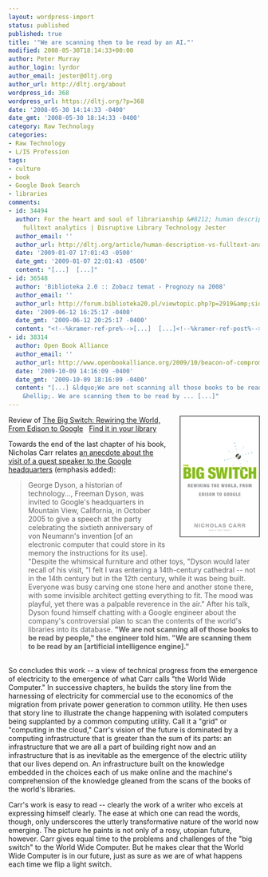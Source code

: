 ```yaml
---
layout: wordpress-import
status: published
published: true
title: '"We are scanning them to be read by an AI."'
modified: 2008-05-30T18:14:33+00:00
author: Peter Murray
author_login: lyrdor
author_email: jester@dltj.org
author_url: http://dltj.org/about
wordpress_id: 368
wordpress_url: https://dltj.org/?p=368
date: '2008-05-30 14:14:33 -0400'
date_gmt: '2008-05-30 18:14:33 -0400'
category: Raw Technology
categories:
- Raw Technology
- L/IS Profession
tags:
- culture
- book
- Google Book Search
- libraries
comments:
- id: 34494
  author: For the heart and soul of librarianship &#8212; human description versus
    fulltext analytics | Disruptive Library Technology Jester
  author_email: ''
  author_url: http://dltj.org/article/human-description-vs-fulltext-analytics/
  date: '2009-01-07 17:01:43 -0500'
  date_gmt: '2009-01-07 22:01:43 -0500'
  content: "[...]  [...]"
- id: 36548
  author: 'Biblioteka 2.0 :: Zobacz temat - Prognozy na 2008'
  author_email: ''
  author_url: http://forum.biblioteka20.pl/viewtopic.php?p=2919&amp;sid=8a7286f0f80ab4a43ee71db4ea6a75e1
  date: '2009-06-12 16:25:17 -0400'
  date_gmt: '2009-06-12 20:25:17 -0400'
  content: "<!--%kramer-ref-pre%-->[...]  [...]<!--%kramer-ref-post%-->"
- id: 38314
  author: Open Book Alliance
  author_email: ''
  author_url: http://www.openbookalliance.org/2009/10/beacon-of-compromise-attempts-to-blind-reality/
  date: '2009-10-09 14:16:09 -0400'
  date_gmt: '2009-10-09 18:16:09 -0400'
  content: "[...] &ldquo;We are not scanning all those books to be read by people
    &hellip;. We are scanning them to be read by ... [...]"
---
```

<div class="hreview">
<div class="description">
<abbr style="display: none;" title="2008-05-30T12:52-04:00" class="dtreviewed">May 30, 2008</abbr><span style="display: none;" class="reviewer vcard"><span class="fn">Peter Murray</span></span><span style="display: none;" class="type">product</span><img class="photo" style="float:right;margin-left:2em;margin-bottom:2.5em;" src="/wp-content/uploads/2008/05/bigswitchcover2thumb.jpg" alt="Book cover of &#039;The Big Switch: Rewiring the World, From Edison to Google&#039;" />
<div class="item">Review of <a href="http://www.nicholasgcarr.com/bigswitch/" class="fn url" title="The Big Switch: Rewiring the World, from Edison to Google">The Big Switch: Rewiring the World, From Edison to Google</a> <span class="Z3988" title="ctx_ver=Z39.88-2004&amp;rft_val_fmt=info%3Aofi%2Ffmt%3Akev%3Amtx%3Abook&amp;rfr_id=info%3Asid%2Focoins.info%3Agenerator&amp;rft.genre=book&amp;rft.btitle=The+Big+Switch&amp;rft.title=The+Big+Switch%3A+Rewiring+the+World%2C+from+Edison+to+Google&amp;rft.isbn=0393062287&amp;rft.aulast=Carr&amp;rft.aufirst=Nicholas&amp;rft.auinit=G&amp;rft.au=Nicholas+G+Carr&amp;rft.date=2008&amp;rft.pub=W.+W.+Norton&amp;rft.place=New+York&amp;rft.tpages=278&amp;rft.id=http%3A%2F%2Fdltj.org%2Fgp%2Farticle%2Fthe-big-switch%2F">&nbsp;</span> <a href="http://www.worldcat.org/oclc/154706854" title="The big switch : rewiring the world, from Edison to Google [WorldCat.org]">Find it in your library</a></div>
<p><span style="display: none;" class="version">0.3</span></div>
<p>Towards the end of the last chapter of his book, Nicholas Carr relates <a href="http://www.edge.org/3rd_culture/dyson05/dyson05_index.html" title="Edge: TURING&#039;S CATHEDRAL by George Dyson">an anecdote about the visit of a guest speaker to the Google headquarters</a> (emphasis added):</p>
<blockquote><p>George Dyson, a historian of technology..., Freeman Dyson, was invited to Google's headquarters in Mountain View, California, in October 2005 to give a speech at the party celebrating the sixtieth anniversary of von Neumann's invention [of an electronic computer that could store in its memory the instructions for its use].  "Despite the whimsical furniture and other toys, "Dyson would later recall of his visit, "I felt I was entering a 14th-century cathedral -- not in the 14th century but in the 12th century, while it was being built.  Everyone was busy carving one stone here and another stone there, with some invisible architect getting everything to fit.  The mood was playful, yet there was a palpable reverence in the air."  After his talk, Dyson found himself chatting with a Google engineer about the company's controversial plan to scan the contents of the world's libraries into its database.  <strong>"We are not scanning all of those books to be read by people," the engineer told him.  "We are scanning them to be read by an [artificial intelligence engine]."</strong></p></blockquote>
<p><!--more--><br />
So concludes this work -- a view of technical progress from the emergence of electricity to the emergence of what Carr calls "the World Wide Computer."  In successive chapters, he builds the story line from the harnessing of electricity for commercial use to the economics of the migration from private power generation to common utility.  He then uses that story line to illustrate the change happening with isolated computers being supplanted by a common computing utility.  Call it a "grid" or "computing in the cloud," Carr's vision of the future is dominated by a computing infrastructure that is greater than the sum of its parts:  an infrastructure that we are all a part of building right now and an infrastructure that is as inevitable as the emergence of the electric utility that our lives depend on.  An infrastructure built on the knowledge embedded in the choices each of us make online and the machine's comprehension of the knowledge gleaned from the scans of the books of the world's libraries.</p>
<p>Carr's work is easy to read -- clearly the work of a writer who excels at expressing himself clearly.  The ease at which one can read the words, though, only underscores the utterly transformative nature of the world now emerging.  The picture he paints is not only of a rosy, utopian future, however.  Carr gives equal time to the problems and challenges of the "big switch" to the World Wide Computer.  But he makes clear that the World Wide Computer is in our future, just as sure as we are of what happens each time we flip a light switch.</p>
</div>
<p> <!-- end of hReview --></p>
